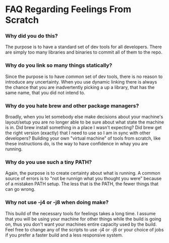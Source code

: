 # FAQ Regarding Feelings From Scratch

### Why did you do this?
The purpose is to have a standard set of dev tools for all
developers.  There are simply too many libraries and binaries
to commit all of them to the repo.

### Why do you link so many things statically?
Since the purpose is to have _common_ set of dev tools, there
is no reason to introduce any uncertainty.  When you use dynamic
linking there is always the chance that you are inadvertently
picking a up a library, that has the same name, that you did not
intend to.

### Why do you hate brew and other package managers?
Broadly, when you let somebody else make decisions about
your machine's layout/setup you are no longer able to be
sure about what state the machine is in.  Did brew install
something in a place I wasn't expecting?  Did brew get the
right version (exactly) that I need to use so I am in sync
with other developers?  Building your own "virtual machine"
of tools from scratch, like these instructions do, is the
way to have confidence in whay you are running.

### Why do you use such a tiny PATH?
Again, the purpose is to create certainty about what is
running.  A common source of errors is to "not be 
runnign what you thought you were" because of a mistaken
PATH setup.  The less that is the PATH, the fewer things
that can go wrong.

### Why not use -j4 or -j8 when doing make?
This build of the necessary tools for feelings takes a long
time.  I assume that you will be using your machine for other 
things while the build is going on, thus you don't want your
machines entire capacity used by the build.  Feel free to
change any of the scripts to use -j4 or -j8 or your choice
of jobs if you prefer a faster build and a less responsive
system.
